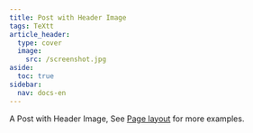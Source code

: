 ```yaml
---
title: Post with Header Image
tags: TeXtt
article_header:
  type: cover
  image:
    src: /screenshot.jpg
aside:
  toc: true
sidebar:
  nav: docs-en
---
```


A Post with Header Image, See [Page layout](https://tianqi.name/jekyll-TeXt-theme/samples.html#page-layout) for more examples.

<!--more-->
